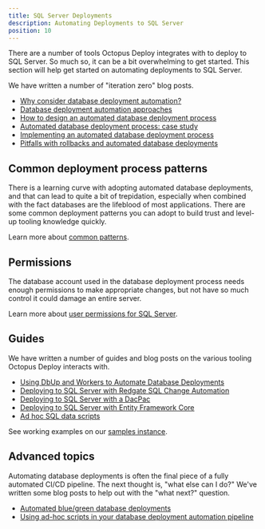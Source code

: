 ```yaml
---
title: SQL Server Deployments
description: Automating Deployments to SQL Server
position: 10
---
```


There are a number of tools Octopus Deploy integrates with to deploy to SQL Server.  So much so, it can be a bit overwhelming to get started.  This section will help get started on automating deployments to SQL Server.

We have written a number of "iteration zero" blog posts.

- [Why consider database deployment automation?](https://octopus.com/blog/why-consider-database-deployment-automation)
- [Database deployment automation approaches](https://octopus.com/blog/database-deployment-automation-approaches)
- [How to design an automated database deployment process](https://octopus.com/blog/designing-db-deployment-process)
- [Automated database deployment process: case study](https://octopus.com/blog/use-case-for-designing-db-deployment-process)
- [Implementing an automated database deployment process](https://octopus.com/blog/implementing-db-deployment-process)
- [Pitfalls with rollbacks and automated database deployments](https://octopus.com/blog/database-rollbacks-pitfalls)

## Common deployment process patterns

There is a learning curve with adopting automated database deployments, and that can lead to quite a bit of trepidation, especially when combined with the fact databases are the lifeblood of most applications. There are some common deployment patterns you can adopt to build trust and level-up tooling knowledge quickly.

Learn more about [common patterns](/docs/deployment-examples/database-deployments/common-patterns/index.md).

## Permissions

The database account used in the database deployment process needs enough permissions to make appropriate changes, but not have so much control it could damage an entire server.  

Learn more about [user permissions for SQL Server](/docs/deployment-examples/database-deployments/sql-server/permissions.md).

## Guides

We have written a number of guides and blog posts on the various tooling Octopus Deploy interacts with.  

- [Using DbUp and Workers to Automate Database Deployments](https://octopus.com/blog/dbup-database-deployments)
- [Deploying to SQL Server with Redgate SQL Change Automation](/docs/deployment-examples/database-deployments/sql-server/redgate.md)
- [Deploying to SQL Server with a DacPac](/docs/deployment-examples/database-deployments/sql-server/dacpac.md)
- [Deploying to SQL Server with Entity Framework Core](https://octopus.com/blog/will-it-deploy-episode-03)
- [Ad hoc SQL data scripts](https://octopus.com/blog/database-deployment-automation-adhoc-scripts-with-runbooks)

See working examples on our [samples instance](https://samples.octopus.app/app#/Spaces-106).

## Advanced topics

Automating database deployments is often the final piece of a fully automated CI/CD pipeline.  The next thought is, "what else can I do?"  We've written some blog posts to help out with the "what next?" question.

- [Automated blue/green database deployments](https://octopus.com/blog/databases-with-blue-green-deployments)
- [Using ad-hoc scripts in your database deployment automation pipeline](https://octopus.com/blog/database-deployment-automation-adhoc-scripts)